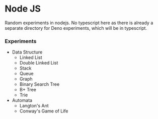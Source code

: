# Node JS

Random experiments in nodejs. No typescript here as there is already a separate directory for Deno experiments, which will be in typescript.

### Experiments

- Data Structure
    - Linked List
    - Double Linked List
    - Stack
    - Queue
    - Graph
    - Binary Search Tree
    - B+ Tree
    - Trie
- Automata
    - Langton's Ant
    - Conway's Game of Life


